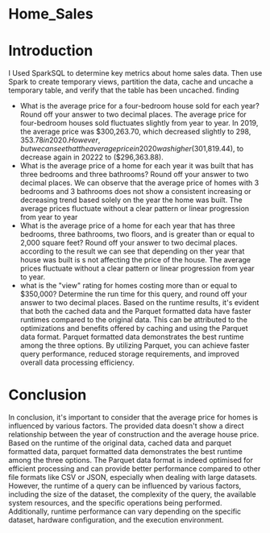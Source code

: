 # Home_Sales
# Introduction

I Used SparkSQL to determine key metrics about home sales data. Then use Spark to create temporary views, partition the data, cache and uncache a temporary table, and verify that the table has been uncached.
finding

- What is the average price for a four-bedroom house sold for each year? Round off your answer to two decimal places. The average price for four-bedroom houses sold fluctuates slightly from year to year. In 2019, the average price was $300,263.70, which decreased slightly to $298,353.78 in 2020. However, but we can see that the average price in 2020 was higher ($301,819.44), to decrease again in 20222 to ($296,363.88).
-  What is the average price of a home for each year it was built that has three bedrooms and three bathrooms? Round off your answer to two decimal places. We can observe that the average price of homes with 3 bedrooms and 3 bathrooms does not show a consistent increasing or decreasing trend based solely on the year the home was built. The average prices fluctuate without a clear pattern or linear progression from year to year
-   What is the average price of a home for each year that has three bedrooms, three bathrooms, two floors, and is greater than or equal to 2,000 square feet? Round off your answer to two decimal places. according to the result we can see that depending on ther year that house was built is s not affecting the price of the house. The average prices fluctuate without a clear pattern or linear progression from year to year.
-   what is the "view" rating for homes costing more than or equal to $350,000? Determine the run time for this query, and round off your answer to two decimal places. Based on the runtime results, it's evident that both the cached data and the Parquet formatted data have faster runtimes compared to the original data. This can be attributed to the optimizations and benefits offered by caching and using the Parquet data format. Parquet formatted data demonstrates the best runtime among the three options. By utilizing Parquet, you can achieve faster query performance, reduced storage requirements, and improved overall data processing efficiency.

# Conclusion

In conclusion, it's important to consider that the average price for homes is influenced by various factors. The provided data doesn't show a direct relationship between the year of construction and the average house price. Based on the runtime of the original data, cached data and parquet formatted data, parquet formatted data demonstrates the best runtime among the three options. The Parquet data format is indeed optimised for efficient processing and can provide better performance compared to other file formats like CSV or JSON, especially when dealing with large datasets. However, the runtime of a query can be influenced by various factors, including the size of the dataset, the complexity of the query, the available system resources, and the specific operations being performed. Additionally, runtime performance can vary depending on the specific dataset, hardware configuration, and the execution environment.
